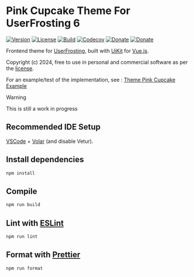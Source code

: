 # Pink Cupcake Theme For UserFrosting 6

[![Version](https://img.shields.io/npm/v/%40userfrosting%2Ftheme-pink-cupcake)](https://www.npmjs.com/package/@userfrosting/theme-pink-cupcake)
[![License](https://img.shields.io/badge/license-MIT-brightgreen.svg)](LICENSE)
[![Build](https://img.shields.io/github/actions/workflow/status/userfrosting/theme-pink-cupcake/Build.yml?branch=main&logo=github)](https://github.com/userfrosting/theme-pink-cupcake/actions)
[![Codecov](https://codecov.io/gh/userfrosting/theme-pink-cupcake/branch/main/graph/badge.svg)](https://app.codecov.io/gh/userfrosting/theme-pink-cupcake/branch/main)
[![Donate](https://img.shields.io/badge/Open_Collective-Donate-blue?logo=Open%20Collective)](https://opencollective.com/userfrosting#backer)
[![Donate](https://img.shields.io/badge/Ko--fi-Donate-blue?logo=ko-fi&logoColor=white)](https://ko-fi.com/lcharette)

Frontend theme for [UserFrosting](https://www.userfrosting.com), built with [UiKit](https://getuikit.com) for [Vue.js](https://vuejs.org).

Copyright (c) 2024, free to use in personal and commercial software as per the [license](LICENSE.md).

For an example/test of the implementation, see : [Theme Pink Cupcake Example](https://github.com/userfrosting/theme-pink-cupcake-example)

> [!WARNING]  
> This is still a work in progress

## Recommended IDE Setup

[VSCode](https://code.visualstudio.com/) + [Volar](https://marketplace.visualstudio.com/items?itemName=Vue.volar) (and disable Vetur).

## Install dependencies

```sh
npm install
```

## Compile

```sh
npm run build
```

## Lint with [ESLint](https://eslint.org/)

```sh
npm run lint
```

## Format with [Prettier](https://prettier.io)

```sh
npm run format
```
